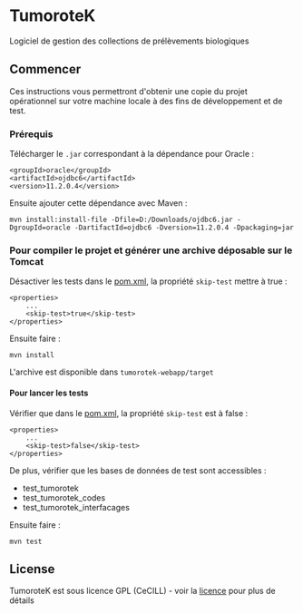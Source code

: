 # TumoroteK

Logiciel de gestion des collections de prélèvements biologiques

## Commencer

Ces instructions vous permettront d'obtenir une copie du projet opérationnel sur votre machine locale à des fins de développement et de test.

### Prérequis

Télécharger le `.jar` correspondant à la dépendance pour Oracle :

    <groupId>oracle</groupId>
    <artifactId>ojdbc6</artifactId>
    <version>11.2.0.4</version>

Ensuite ajouter cette dépendance avec Maven :

    mvn install:install-file -Dfile=D:/Downloads/ojdbc6.jar -DgroupId=oracle -DartifactId=ojdbc6 -Dversion=11.2.0.4 -Dpackaging=jar

### Pour compiler le projet et générer une archive déposable sur le Tomcat
Désactiver les tests dans le [pom.xml](tumorotek-model/pom.xml), la propriété `skip-test` mettre à true :

    <properties>
        ...
        <skip-test>true</skip-test>
    </properties>

Ensuite faire :

    mvn install
    
L'archive est disponible dans `tumorotek-webapp/target`

#### Pour lancer les tests
Vérifier que dans le [pom.xml](tumorotek-model/pom.xml), la propriété `skip-test` est à false :

    <properties>
        ...
        <skip-test>false</skip-test>
    </properties>

De plus, vérifier que les bases de données de test sont accessibles :
- test_tumorotek
- test_tumorotek_codes
- test_tumorotek_interfacages
    
Ensuite faire :

    mvn test

## License

TumoroteK est sous licence GPL (CeCILL) - voir la [licence](tumorotek-webapp/Licence_fr.txt) pour plus de détails
